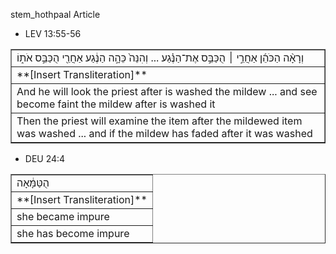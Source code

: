 stem_hothpaal Article
* LEV 13:55-56
<table border="1" class="docutils">
<colgroup>
<col width="100%" />
</colgroup>
<tbody valign="top">
<tr class="row-odd"><td>וְרָאָ֨ה הַכֹּהֵ֜ן אַחֲרֵ֣י ׀ הֻכַּבֵּ֣ס אֶת־הַנֶּ֗גַע ... וְהִנֵּה֙ כֵּהָ֣ה הַנֶּ֔גַע אַחֲרֵ֖י הֻכַּבֵּ֣ס אֹת֑וֹ</td>
</tr>
<tr class="row-even"><td>**[Insert Transliteration]**</td>
</tr>
<tr class="row-odd"><td>And he will look the priest after is washed the mildew ... and see become faint the mildew after is washed it</td>
</tr>
<tr class="row-even"><td>Then the priest will examine the item after the mildewed item was washed ... and if the mildew has faded after it was washed</td>
</tr>
</tbody>
</table>

* DEU 24:4
<table border="1" class="docutils">
<colgroup>
<col width="100%" />
</colgroup>
<tbody valign="top">
<tr class="row-odd"><td>הֻטַּמָּ֔אָה</td>
</tr>
<tr class="row-even"><td>**[Insert Transliteration]**</td>
</tr>
<tr class="row-odd"><td>she became impure</td>
</tr>
<tr class="row-even"><td>she has become impure</td>
</tr>
</tbody>
</table>